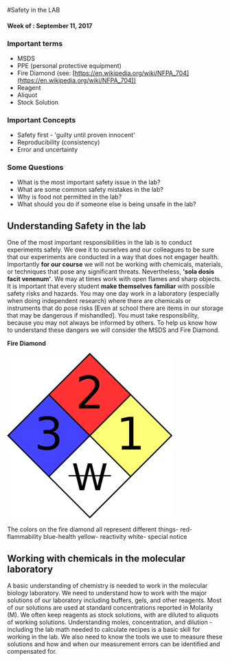 #Safety in the LAB 

#### Week of : September 11, 2017

### Important terms

* MSDS
* PPE (personal protective equipment)
* Fire Diamond (see: [https://en.wikipedia.org/wiki/NFPA_704](https://en.wikipedia.org/wiki/NFPA_704))
* Reagent
* Aliquot
* Stock Solution



### Important Concepts
* Safety first - 'guilty until proven innocent'
* Reproducibility (consistency)
* Error and uncertainty 

### Some Questions

* What is the most important safety issue in the lab?
* What are some common safety mistakes in the lab?
* Why is food not permitted in the lab?
* What should you do if someone else is being unsafe in the lab?


## Understanding Safety in the lab

One of the most important responsibilities in the lab is to conduct experiments safely. We owe it to ourselves and our colleagues to be sure that our experiments are conducted in a way that does not engager health. Importantly **for our course** we will not be working with chemicals, materials, or techniques that pose any significant threats. Nevertheless, **'sola dosis facit venenum'**. We may at times work with open flames and sharp objects. It is important that every student **make themselves familiar** with possible safety risks and hazards. You may one day work in a laboratory (especially when doing independent research) where there are chemicals or instruments that do pose risks [Even at school there are items in our storage that may be dangerous if mishandled]. You must take responsibility, because you may not always be informed by others. To help us know how to understand these dangers we will consider the MSDS and Fire Diamond. 

**Fire Diamond**

![](./img/signNFPA_704.png)

The colors on the fire diamond all represent different things-
red- flammability
blue-health
yellow- reactivity
white- special notice

## Working with chemicals in the molecular laboratory

A basic understanding of chemistry is needed to work in the molecular biology laboratory. We need to understand how to work with the major solutions of our laboratory including buffers, gels, and other reagents. Most of our solutions are used at standard concentrations reported in Molarity (M). We often keep reagents as stock solutions, with are diluted to  aliquots of working solutions. Understanding moles, concentration, and dilution - including the lab math needed to calculate recipes is a basic skill for working in the lab. We also need to know the tools we use to measure these solutions and how and when our measurement errors can be identified and compensated for. 
